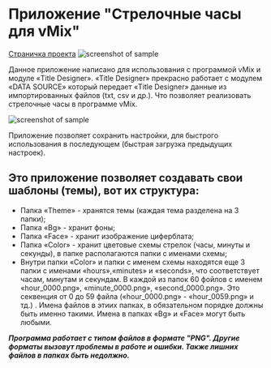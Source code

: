 # Приложение "Стрелочные часы для vMix"
[Страничка проекта](https://alecsandrkotov.github.io/Time/)
![screenshot of sample](https://alecsandrkotov.github.io/Time/img/programm.jpg)


Данное приложение написано для использования с программой vMix и модуле «Title Designer». «Title Designer» прекрасно работает с модулем «DATA SOURCE» который передает «Title Designer» данные из импортированных файлов (txt, csv и др.). Что позволяет реализовать стрелочные часы в программе vMix.

![screenshot of sample](https://alecsandrkotov.github.io/Time/img/vmix_data.jpg)

Приложение позволяет сохранить настройки, для быстрого использования в последующем (быстрая загрузка предыдущих настроек).

## Это приложение позволяет создавать свои шаблоны (темы), вот их структура:

* Папка «Theme» - хранятся темы (каждая тема разделена на 3 папки);
* Папка «Bg» - хранит фоны;
* Папка «Face» - хранит изображение циферблата;
* Папка «Color» - хранит цветовые схемы стрелок (часы, минуты и секунды), в папке располагаются папки с именами схемы;<br>
* Внутри папки «Color» и папки с именем схемы находятся еще 3 папки с именами «hours»,«minutes» и «seconds», что соответствует часам, минутам и секундам. В каждой из папок 60 фойлов с именем «hour_0000.png», «minute_0000.png», «second_0000.png». Это секвенция от 0 до 59 файла («hour_0000.png» - «hour_0059.png» и тд.) . Имена файлов в этиих папках, в обязательном порядке должны быть именно такими. Имена в папках «Bg» и «Face» могут быть любыми.

***Программа работает с типом файлов в формате "PNG". Другие форматы вызовут проблемы в работе и ошибки. Также лишних файлов в папках быть недолжно.***
